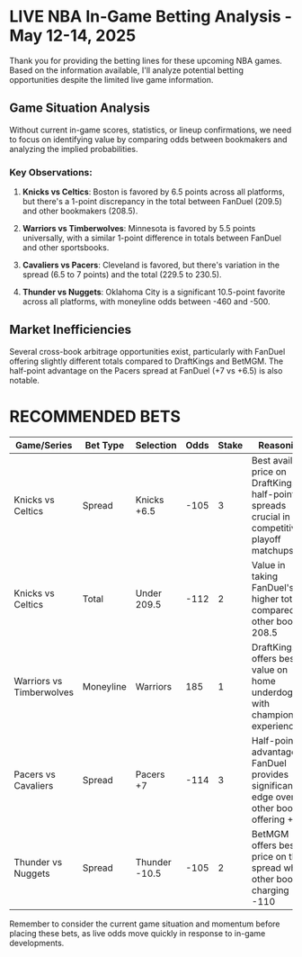 # LIVE NBA In-Game Betting Analysis - May 12-14, 2025

Thank you for providing the betting lines for these upcoming NBA games. Based on the information available, I'll analyze potential betting opportunities despite the limited live game information.

## Game Situation Analysis

Without current in-game scores, statistics, or lineup confirmations, we need to focus on identifying value by comparing odds between bookmakers and analyzing the implied probabilities.

### Key Observations:

1. **Knicks vs Celtics**: Boston is favored by 6.5 points across all platforms, but there's a 1-point discrepancy in the total between FanDuel (209.5) and other bookmakers (208.5).

2. **Warriors vs Timberwolves**: Minnesota is favored by 5.5 points universally, with a similar 1-point difference in totals between FanDuel and other sportsbooks.

3. **Cavaliers vs Pacers**: Cleveland is favored, but there's variation in the spread (6.5 to 7 points) and the total (229.5 to 230.5).

4. **Thunder vs Nuggets**: Oklahoma City is a significant 10.5-point favorite across all platforms, with moneyline odds between -460 and -500.

## Market Inefficiencies

Several cross-book arbitrage opportunities exist, particularly with FanDuel offering slightly different totals compared to DraftKings and BetMGM. The half-point advantage on the Pacers spread at FanDuel (+7 vs +6.5) is also notable.

# RECOMMENDED BETS

| Game/Series | Bet Type | Selection | Odds | Stake | Reasoning |
|-------------|----------|-----------|------|-------|-----------|
| Knicks vs Celtics | Spread | Knicks +6.5 | -105 | 3 | Best available price on DraftKings; half-point spreads crucial in competitive playoff matchups |
| Knicks vs Celtics | Total | Under 209.5 | -112 | 2 | Value in taking FanDuel's higher total compared to other books' 208.5 |
| Warriors vs Timberwolves | Moneyline | Warriors | 185 | 1 | DraftKings offers best value on home underdog with championship experience |
| Pacers vs Cavaliers | Spread | Pacers +7 | -114 | 3 | Half-point advantage on FanDuel provides significant edge over other books offering +6.5 |
| Thunder vs Nuggets | Spread | Thunder -10.5 | -105 | 2 | BetMGM offers best price on the spread while other books charging -110 |

Remember to consider the current game situation and momentum before placing these bets, as live odds move quickly in response to in-game developments.